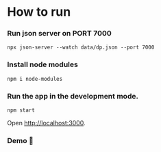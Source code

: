 # How to run

### Run json server on PORT 7000
```
npx json-server --watch data/dp.json --port 7000
```
### Install node modules
```
npm i node-modules
```
### Run the app in the development mode.
```
npm start
```
Open [http://localhost:3000](http://localhost:3000).

### Demo :movie_camera:


